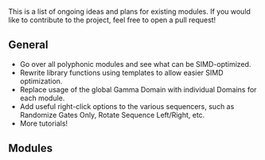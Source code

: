 This is a list of ongoing ideas and plans for existing modules. If you would like to contribute to the project, feel free to open a pull request!

## General
- Go over all polyphonic modules and see what can be SIMD-optimized.
- Rewrite library functions using templates to allow easier SIMD optimization.
- Replace usage of the global Gamma Domain with individual Domains for each module.
- Add useful right-click options to the various sequencers, such as Randomize Gates Only, Rotate Sequence Left/Right, etc.
- More tutorials!

## Modules
